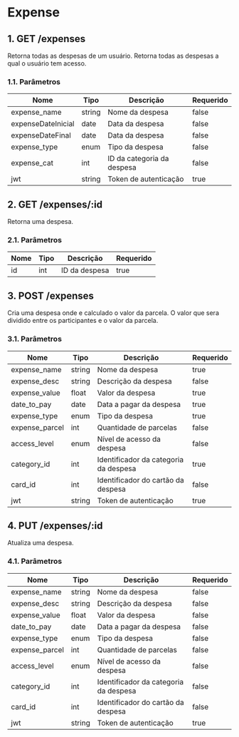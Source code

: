 # Expense

## 1. GET /expenses

Retorna todas as despesas de um usuário. Retorna todas as despesas a qual o usuário tem acesso.

### 1.1. Parâmetros

| Nome                 | Tipo   | Descrição                  | Requerido |
|----------------------|--------|----------------------------|-----------|
| expense_name         | string | Nome da despesa            | false     |
| expenseDateInicial | date   | Data da despesa            | false     |
| expenseDateFinal  | date   | Data da despesa            | false     |
| expense_type         | enum   | Tipo da despesa            | false     |
| expense_cat          | int    | ID da categoria da despesa | false     |
| jwt                  | string | Token de autenticação      | true      |

## 2. GET /expenses/:id

Retorna uma despesa.

### 2.1. Parâmetros

| Nome | Tipo | Descrição     | Requerido |
|------|------|---------------|-----------|
| id   | int  | ID da despesa | true      |

## 3. POST /expenses

Cria uma despesa onde e calculado o valor da parcela. O valor que sera dividido entre os participantes e o valor da
parcela.

### 3.1. Parâmetros

| Nome           | Tipo   | Descrição                             | Requerido |
|----------------|--------|---------------------------------------|-----------|
| expense_name   | string | Nome da despesa                       | true      |
| expense_desc   | string | Descrição da despesa                  | false     |
| expense_value  | float  | Valor da despesa                      | true      |
| date_to_pay    | date   | Data a pagar da despesa               | true      |
| expense_type   | enum   | Tipo da despesa                       | true      |
| expense_parcel | int    | Quantidade de parcelas                | false     |
| access_level   | enum   | Nível de acesso da despesa            | false     |
| category_id    | int    | Identificador da categoria da despesa | true      |
| card_id        | int    | Identificador do cartão da despesa    | false     |
| jwt            | string | Token de autenticação                 | true      |

## 4. PUT /expenses/:id

Atualiza uma despesa.

### 4.1. Parâmetros

| Nome           | Tipo   | Descrição                             | Requerido |
|----------------|--------|---------------------------------------|-----------|
| expense_name   | string | Nome da despesa                       | false     |
| expense_desc   | string | Descrição da despesa                  | false     |
| expense_value  | float  | Valor da despesa                      | false     |
| date_to_pay    | date   | Data a pagar da despesa               | false     |
| expense_type   | enum   | Tipo da despesa                       | false     |
| expense_parcel | int    | Quantidade de parcelas                | false     |
| access_level   | enum   | Nível de acesso da despesa            | false     |
| category_id    | int    | Identificador da categoria da despesa | false     |
| card_id        | int    | Identificador do cartão da despesa    | false     |
| jwt            | string | Token de autenticação                 | true      |

